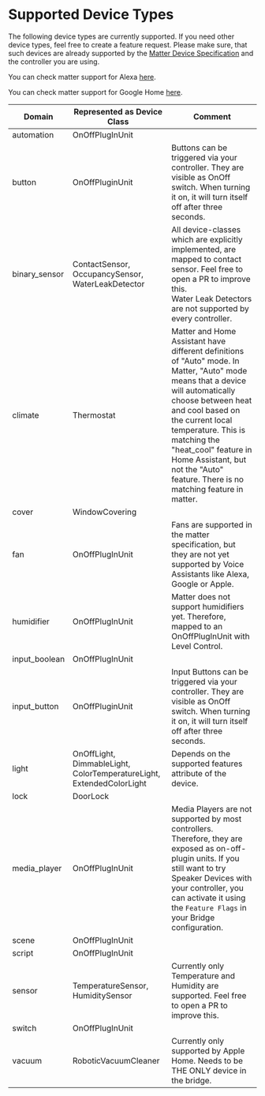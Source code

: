 # Supported Device Types

The following device types are currently supported. If you need other device types, feel free to create a feature
request. Please make sure, that such devices are already supported by the
[Matter Device Specification](https://handbook.buildwithmatter.com/howitworks/devicetypes/) and the controller
you are using.

You can check matter support for Alexa
[here](https://developer.amazon.com/en-US/docs/alexa/smarthome/matter-support.html#device-categories-and-clusters).

You can check matter support for Google Home
[here](https://developers.home.google.com/matter/supported-devices#device_type_and_control_support).

| Domain        | Represented as Device Class                                          | Comment                                                                                                                                                                                                                                                                                                                                 |
| ------------- | -------------------------------------------------------------------- |-----------------------------------------------------------------------------------------------------------------------------------------------------------------------------------------------------------------------------------------------------------------------------------------------------------------------------------------|
| automation    | OnOffPlugInUnit                                                      |                                                                                                                                                                                                                                                                                                                                         |
| button        | OnOffPluginUnit                                                      | Buttons can be triggered via your controller. They are visible as OnOff switch. When turning it on, it will turn itself off after three seconds.                                                                                                                                                                                        |
| binary_sensor | ContactSensor, OccupancySensor, WaterLeakDetector                    | All device-classes which are explicitly implemented, are mapped to contact sensor. Feel free to open a PR to improve this.<br/>Water Leak Detectors are not supported by every controller.                                                                                                                                              |
| climate       | Thermostat                                                           | Matter and Home Assistant have different definitions of "Auto" mode. In Matter, "Auto" mode means that a device will automatically choose between heat and cool based on the current local temperature. This is matching the "heat_cool" feature in Home Assistant, but not the "Auto" feature. There is no matching feature in matter. |
| cover         | WindowCovering                                                       |                                                                                                                                                                                                                                                                                                                                         |
| fan           | OnOffPlugInUnit                                                      | Fans are supported in the matter specification, but they are not yet supported by Voice Assistants like Alexa, Google or Apple.                                                                                                                                                                                                         |
| humidifier    | OnOffPlugInUnit                                                      | Matter does not support humidifiers yet. Therefore, mapped to an OnOffPlugInUnit with Level Control.                                                                                                                                                                                                                                    |
| input_boolean | OnOffPlugInUnit                                                      |                                                                                                                                                                                                                                                                                                                                         |
| input_button  | OnOffPluginUnit                                                      | Input Buttons can be triggered via your controller. They are visible as OnOff switch. When turning it on, it will turn itself off after three seconds.                                                                                                                                                                                  |
| light         | OnOffLight, DimmableLight, ColorTemperatureLight, ExtendedColorLight | Depends on the supported features attribute of the device.                                                                                                                                                                                                                                                                              |
| lock          | DoorLock                                                             |                                                                                                                                                                                                                                                                                                                                         |
| media_player  | OnOffPlugInUnit                                                      | Media Players are not supported by most controllers. Therefore, they are exposed as on-off-plugin units. If you still want to try Speaker Devices with your controller, you can activate it using the `Feature Flags` in your Bridge configuration.                                                                                     |
| scene         | OnOffPlugInUnit                                                      |                                                                                                                                                                                                                                                                                                                                         |
| script        | OnOffPlugInUnit                                                      |                                                                                                                                                                                                                                                                                                                                         |
| sensor        | TemperatureSensor, HumiditySensor                                    | Currently only Temperature and Humidity are supported. Feel free to open a PR to improve this.                                                                                                                                                                                                                                          |
| switch        | OnOffPlugInUnit                                                      |                                                                                                                                                                                                                                                                                                                                         |
| vacuum        | RoboticVacuumCleaner                                                 | Currently only supported by Apple Home. Needs to be THE ONLY device in the bridge.                                                                                                                                                                                                                                                      |

